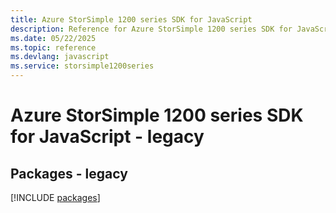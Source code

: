 ```yaml
---
title: Azure StorSimple 1200 series SDK for JavaScript
description: Reference for Azure StorSimple 1200 series SDK for JavaScript
ms.date: 05/22/2025
ms.topic: reference
ms.devlang: javascript
ms.service: storsimple1200series
---
```

# Azure StorSimple 1200 series SDK for JavaScript - legacy
## Packages - legacy
[!INCLUDE [packages](storsimple-1200-series-index.md)]